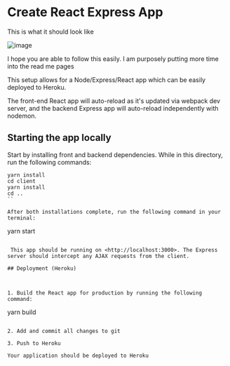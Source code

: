 # Create React Express App
This is what it should look like 

 ![image](https://user-images.githubusercontent.com/25730453/38838870-2cbaefa2-41a6-11e8-97f8-9aa8240cde98.png)

I hope you are able to follow this easily.  I am purposely putting more time into the read me pages 

This setup allows for a Node/Express/React app which can be easily deployed to Heroku.

The front-end React app will auto-reload as it's updated via webpack dev server, and the backend Express app will auto-reload independently with nodemon.

## Starting the app locally

Start by installing front and backend dependencies. While in this directory, run the following commands:

```
yarn install
cd client
yarn install
cd ..
``

After both installations complete, run the following command in your terminal:

```
yarn start
```

 This app should be running on <http://localhost:3000>. The Express server should intercept any AJAX requests from the client.

## Deployment (Heroku)



1. Build the React app for production by running the following command:

```
yarn build
```

2. Add and commit all changes to git

3. Push to Heroku

Your application should be deployed to Heroku
